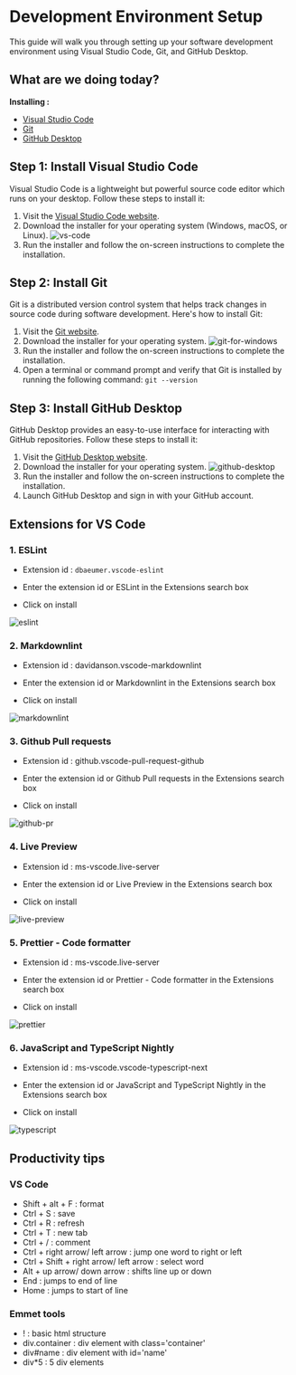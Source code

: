 # Development Environment Setup

This guide will walk you through setting up your software development environment using Visual Studio Code, Git, and GitHub Desktop.

## What are we doing today?

**Installing :**

- [Visual Studio Code](https://code.visualstudio.com/)
- [Git](https://git-scm.com/)
- [GitHub Desktop](https://desktop.github.com/)

## Step 1: Install Visual Studio Code

Visual Studio Code is a lightweight but powerful source code editor which runs on your desktop. Follow these steps to install it:

1. Visit the [Visual Studio Code website](https://code.visualstudio.com/).
2. Download the installer for your operating system (Windows, macOS, or Linux).
 ![vs-code](/documentation/images/vs-code.png)
3. Run the installer and follow the on-screen instructions to complete the installation.

## Step 2: Install Git

Git is a distributed version control system that helps track changes in source code during software development. Here's how to install Git:

1. Visit the [Git website](https://git-scm.com/).
2. Download the installer for your operating system.
 ![git-for-windows](/documentation/images/git-win.png)
3. Run the installer and follow the on-screen instructions to complete the installation.
4. Open a terminal or command prompt and verify that Git is installed by running the following command: `git --version`

## Step 3: Install GitHub Desktop

GitHub Desktop provides an easy-to-use interface for interacting with GitHub repositories. Follow these steps to install it:

1. Visit the [GitHub Desktop website](https://desktop.github.com/).
2. Download the installer for your operating system.
 ![github-desktop](/documentation/images/github-desktop.png)
3. Run the installer and follow the on-screen instructions to complete the installation.
4. Launch GitHub Desktop and sign in with your GitHub account.


## Extensions for VS Code

### 1. ESLint

- Extension id :  `dbaeumer.vscode-eslint`

- Enter the extension id or ESLint in the Extensions search box

- Click on install

![eslint](/documentation/images/es-lint.png)

### 2. Markdownlint

- Extension id : davidanson.vscode-markdownlint

- Enter the extension id or Markdownlint in the Extensions search box

- Click on install

![markdownlint](/documentation/images/markdownlint.png)

### 3. Github Pull requests

- Extension id : github.vscode-pull-request-github

- Enter the extension id or Github Pull requests in the Extensions search box

- Click on install

![github-pr](/documentation/images/github-pr.png)

### 4. Live Preview

- Extension id : ms-vscode.live-server

- Enter the extension id or Live Preview in the Extensions search box

- Click on install

![live-preview](/documentation/images/live-preview.png)

### 5. Prettier - Code formatter

- Extension id : ms-vscode.live-server

- Enter the extension id or Prettier - Code formatter in the Extensions search box

- Click on install

![prettier](/documentation/images/prettier.png)

### 6. JavaScript and TypeScript Nightly

- Extension id : ms-vscode.vscode-typescript-next

- Enter the extension id or JavaScript and TypeScript Nightly in the Extensions search box

- Click on install

![typescript](/documentation/images/typescript.png)

## Productivity tips

### VS Code

- Shift + alt + F : format
- Ctrl + S : save
- Ctrl + R : refresh
- Ctrl + T : new tab
- Ctrl + / : comment
- Ctrl + right arrow/ left arrow : jump one word to right or left
- Ctrl + Shift + right arrow/ left arrow : select word
- Alt + up arrow/ down arrow : shifts line up or down
- End : jumps to end of line
- Home : jumps to start of line

### Emmet tools

- ! : basic html structure
- div.container : div element with class='container'
- div#name : div element with id='name'
- div*5 : 5 div elements


